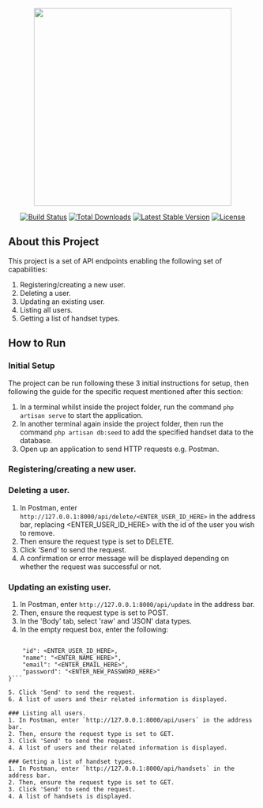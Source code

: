 <p align="center"><a href="https://laravel.com" target="_blank"><img src="https://raw.githubusercontent.com/laravel/art/master/logo-lockup/5%20SVG/2%20CMYK/1%20Full%20Color/laravel-logolockup-cmyk-red.svg" width="400"></a></p>

<p align="center">
<a href="https://travis-ci.org/laravel/framework"><img src="https://travis-ci.org/laravel/framework.svg" alt="Build Status"></a>
<a href="https://packagist.org/packages/laravel/framework"><img src="https://img.shields.io/packagist/dt/laravel/framework" alt="Total Downloads"></a>
<a href="https://packagist.org/packages/laravel/framework"><img src="https://img.shields.io/packagist/v/laravel/framework" alt="Latest Stable Version"></a>
<a href="https://packagist.org/packages/laravel/framework"><img src="https://img.shields.io/packagist/l/laravel/framework" alt="License"></a>
</p>

## About this Project

This project is a set of API endpoints enabling the following set of capabilities:

1. Registering/creating a new user.
2. Deleting a user.
3. Updating an existing user.
4. Listing all users.
5. Getting a list of handset types.

## How to Run

### Initial Setup
The project can be run following these 3 initial instructions for setup, then following the guide for the specific request mentioned after this section:

1. In a terminal whilst inside the project folder, run the command `php artisan serve` to start the application.
2. In another terminal again inside the project folder, then run the command `php artisan db:seed` to add the specified handset data to the database.
3. Open up an application to send HTTP requests e.g. Postman.

### Registering/creating a new user.


### Deleting a user.
1. In Postman, enter `http://127.0.0.1:8000/api/delete/<ENTER_USER_ID_HERE>` in the address bar, replacing <ENTER_USER_ID_HERE> with the id of the user you wish to remove.
2. Then ensure the request type is set to DELETE.
3. Click 'Send' to send the request.
4. A confirmation or error message will be displayed depending on whether the request was successful or not.

### Updating an existing user.
1. In Postman, enter `http://127.0.0.1:8000/api/update` in the address bar.
2. Then, ensure the request type is set to POST.
3. In the 'Body' tab, select 'raw' and 'JSON' data types.
4. In the empty request box, enter the following:

```{

    "id": <ENTER_USER_ID_HERE>,
    "name": "<ENTER_NAME_HERE>",
    "email": "<ENTER_EMAIL_HERE>",
    "password": "<ENTER_NEW_PASSWORD_HERE>"
}```

5. Click 'Send' to send the request.
6. A list of users and their related information is displayed.

### Listing all users.
1. In Postman, enter `http://127.0.0.1:8000/api/users` in the address bar.
2. Then, ensure the request type is set to GET.
3. Click 'Send' to send the request.
4. A list of users and their related information is displayed.

### Getting a list of handset types.
1. In Postman, enter `http://127.0.0.1:8000/api/handsets` in the address bar.
2. Then, ensure the request type is set to GET.
3. Click 'Send' to send the request.
4. A list of handsets is displayed.
